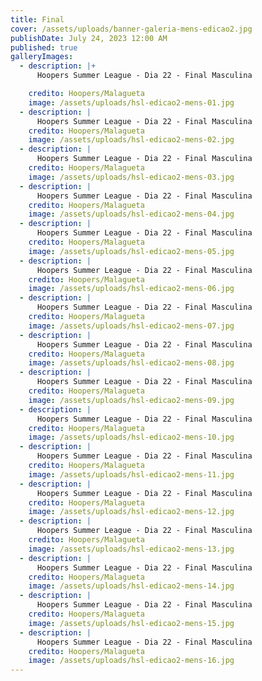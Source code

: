 ```yaml
---
title: Final
cover: /assets/uploads/banner-galeria-mens-edicao2.jpg
publishDate: July 24, 2023 12:00 AM
published: true
galleryImages:
  - description: |+
      Hoopers Summer League - Dia 22 - Final Masculina

    credito: Hoopers/Malagueta
    image: /assets/uploads/hsl-edicao2-mens-01.jpg
  - description: |
      Hoopers Summer League - Dia 22 - Final Masculina
    credito: Hoopers/Malagueta
    image: /assets/uploads/hsl-edicao2-mens-02.jpg
  - description: |
      Hoopers Summer League - Dia 22 - Final Masculina
    credito: Hoopers/Malagueta
    image: /assets/uploads/hsl-edicao2-mens-03.jpg
  - description: |
      Hoopers Summer League - Dia 22 - Final Masculina
    credito: Hoopers/Malagueta
    image: /assets/uploads/hsl-edicao2-mens-04.jpg
  - description: |
      Hoopers Summer League - Dia 22 - Final Masculina
    credito: Hoopers/Malagueta
    image: /assets/uploads/hsl-edicao2-mens-05.jpg
  - description: |
      Hoopers Summer League - Dia 22 - Final Masculina
    credito: Hoopers/Malagueta
    image: /assets/uploads/hsl-edicao2-mens-06.jpg
  - description: |
      Hoopers Summer League - Dia 22 - Final Masculina
    credito: Hoopers/Malagueta
    image: /assets/uploads/hsl-edicao2-mens-07.jpg
  - description: |
      Hoopers Summer League - Dia 22 - Final Masculina
    credito: Hoopers/Malagueta
    image: /assets/uploads/hsl-edicao2-mens-08.jpg
  - description: |
      Hoopers Summer League - Dia 22 - Final Masculina
    credito: Hoopers/Malagueta
    image: /assets/uploads/hsl-edicao2-mens-09.jpg
  - description: |
      Hoopers Summer League - Dia 22 - Final Masculina
    credito: Hoopers/Malagueta
    image: /assets/uploads/hsl-edicao2-mens-10.jpg
  - description: |
      Hoopers Summer League - Dia 22 - Final Masculina
    credito: Hoopers/Malagueta
    image: /assets/uploads/hsl-edicao2-mens-11.jpg
  - description: |
      Hoopers Summer League - Dia 22 - Final Masculina
    credito: Hoopers/Malagueta
    image: /assets/uploads/hsl-edicao2-mens-12.jpg
  - description: |
      Hoopers Summer League - Dia 22 - Final Masculina
    credito: Hoopers/Malagueta
    image: /assets/uploads/hsl-edicao2-mens-13.jpg
  - description: |
      Hoopers Summer League - Dia 22 - Final Masculina
    credito: Hoopers/Malagueta
    image: /assets/uploads/hsl-edicao2-mens-14.jpg
  - description: |
      Hoopers Summer League - Dia 22 - Final Masculina
    credito: Hoopers/Malagueta
    image: /assets/uploads/hsl-edicao2-mens-15.jpg
  - description: |
      Hoopers Summer League - Dia 22 - Final Masculina
    credito: Hoopers/Malagueta
    image: /assets/uploads/hsl-edicao2-mens-16.jpg
---
```

